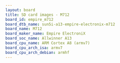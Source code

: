 ```yaml
---
layout: board
title: SD card images - M712
board_id: empire_m712
board_dtb_name: sun5i-a13-empire-electronix-m712
board_name: M712
board_maker_name: Empire ElectroniX
board_soc_name: Allwinner A13
board_cpu_name: ARM Cortex A8 (armv7)
board_cpu_arch_isa: armv7
board_cpu_arch_debian: armhf
---
```

